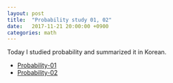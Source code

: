 ```yaml
---
layout: post
title:  "Probability study 01, 02"
date:   2017-11-21 20:00:00 +0900
categories: math
---
```



Today I studied probability and summarized it in Korean.

- [Probability-01](https://github.com/trilliwon/blog/blob/master/_pdf/Probability-01.pdf)
- [Probability-02](https://github.com/trilliwon/blog/blob/master/_pdf/Probability-02.pdf)
